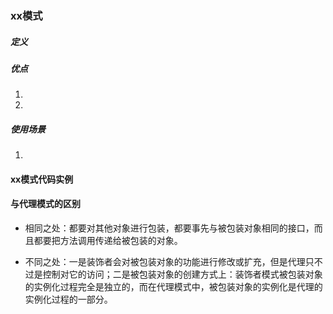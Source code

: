 ### xx模式

##### 定义


##### 优点

1.

2.

##### 使用场景

1.


#### xx模式代码实例





#### 与代理模式的区别

- 相同之处：都要对其他对象进行包装，都要事先与被包装对象相同的接口，而且都要把方法调用传递给被包装的对象。

- 不同之处：一是装饰者会对被包装对象的功能进行修改或扩充，但是代理只不过是控制对它的访问；二是被包装对象的创建方式上：装饰者模式被包装对象的实例化过程完全是独立的，而在代理模式中，被包装对象的实例化是代理的实例化过程的一部分。
